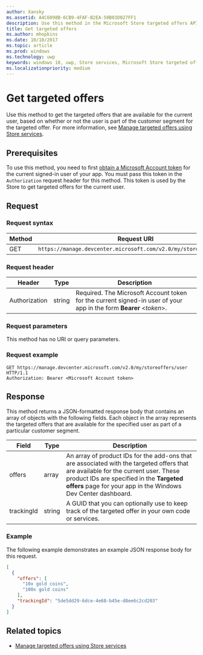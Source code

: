 ```yaml
---
author: Xansky
ms.assetid: A4C6098B-6CB9-4FAF-B2EA-50B03D027FF1
description: Use this method in the Microsoft Store targeted offers API to get the targeted offers that are available for the current user in the context of the current app.
title: Get targeted offers
ms.author: mhopkins
ms.date: 10/10/2017
ms.topic: article
ms.prod: windows
ms.technology: uwp
keywords: windows 10, uwp, Store services, Microsoft Store targeted offers API, get targeted offers
ms.localizationpriority: medium
---
```


# Get targeted offers

Use this method to get the targeted offers that are available for the current user, based on whether or not the user is part of the customer segment for the targeted offer. For more information, see [Manage targeted offers using Store services](manage-targeted-offers-using-windows-store-services.md).

## Prerequisites

To use this method, you need to first [obtain a Microsoft Account token](manage-targeted-offers-using-windows-store-services.md#obtain-a-microsoft-account-token) for the current signed-in user of your app. You must pass this token in the ```Authorization``` request header for this method. This token is used by the Store to get targeted offers for the current user.

## Request


### Request syntax

| Method | Request URI                                                                |
|--------|----------------------------------------------------------------------------|
| GET    | ```https://manage.devcenter.microsoft.com/v2.0/my/storeoffers/user``` |


### Request header

| Header        | Type   | Description  |
|---------------|--------|--------------|
| Authorization | string | Required. The Microsoft Account token for the current signed-in user of your app in the form **Bearer** &lt;*token*&gt;. |


### Request parameters

This method has no URI or query parameters.

### Request example

```syntax
GET https://manage.devcenter.microsoft.com/v2.0/my/storeoffers/user HTTP/1.1
Authorization: Bearer <Microsoft Account token>
```

## Response

This method returns a JSON-formatted response body that contains an array of objects with the following fields. Each object in the array represents the targeted offers that are available for the specified user as part of a particular customer segment.

| Field      | Type   | Description         |
|------------|--------|------------------|
| offers      | array  | An array of product IDs for the add-ons that are associated with the targeted offers that are available for the current user. These product IDs are specified in the **Targeted offers** page for your app in the Windows Dev Center dashboard.            |
| trackingId  | string | A GUID that you can optionally use to keep track of the targeted offer in your own code or services. |


### Example

The following example demonstrates an example JSON response body for this request.

```json
[
  {
    "offers": [
      "10x gold coins",
      "100x gold coins"
    ],
    "trackingId": "5de5dd29-6dce-4e68-b45e-d8ee6c2cd203"
  }
]
```

## Related topics

* [Manage targeted offers using Store services](manage-targeted-offers-using-windows-store-services.md)

 

 
